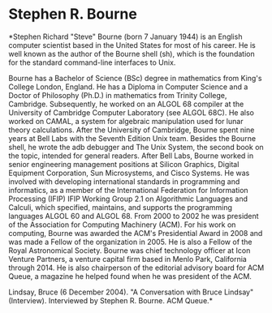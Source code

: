 # Stephen R. Bourne

*Stephen Richard "Steve" Bourne (born 7 January 1944) is an English computer scientist based in the United States for most of his career. He is well known as the author of the Bourne shell (sh), which is the foundation for the standard command-line interfaces to Unix.

Bourne has a Bachelor of Science (BSc) degree in mathematics from King's College London, England. He has a Diploma in Computer Science and a Doctor of Philosophy (Ph.D.) in mathematics from Trinity College, Cambridge. Subsequently, he worked on an ALGOL 68 compiler at the University of Cambridge Computer Laboratory (see ALGOL 68C). He also worked on CAMAL, a system for algebraic manipulation used for lunar theory calculations.
After the University of Cambridge, Bourne spent nine years at Bell Labs with the Seventh Edition Unix team. Besides the Bourne shell, he wrote the adb debugger and The Unix System, the second book on the topic, intended for general readers.
After Bell Labs, Bourne worked in senior engineering management positions at Silicon Graphics, Digital Equipment Corporation, Sun Microsystems, and Cisco Systems.
He was involved with developing international standards in programming and informatics, as a member of the International Federation for Information Processing (IFIP) IFIP Working Group 2.1 on Algorithmic Languages and Calculi, which specified, maintains, and supports the programming languages ALGOL 60 and ALGOL 68.
From 2000 to 2002 he was president of the Association for Computing Machinery (ACM). For his work on computing, Bourne was awarded the ACM's Presidential Award in 2008 and was made a Fellow of the organization in 2005. He is also a Fellow of the Royal Astronomical Society.
Bourne was chief technology officer at Icon Venture Partners, a venture capital firm based in Menlo Park, California through 2014. He is also chairperson of the editorial advisory board for ACM Queue, a magazine he helped found when he was president of the ACM.

Lindsay, Bruce (6 December 2004). "A Conversation with Bruce Lindsay" (Interview). Interviewed by Stephen R. Bourne. ACM Queue.*

